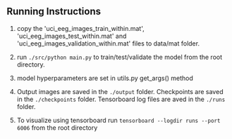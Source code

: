 ## Running Instructions ##
1. copy the 'uci_eeg_images_train_within.mat', 'uci_eeg_images_test_within.mat' and 'uci_eeg_images_validation_within.mat' files to data/mat folder.

2. run `./src/python main.py` to train/test/validate the model from the root directory.

3. model hyperparameters are set in utils.py get_args() method

4. Output images are saved in the `./output` folder. Checkpoints are saved in the `./checkpoints` folder. Tensorboard log files are aved in the `./runs` folder.

5. To visualize using tensorboard run `tensorboard --logdir runs --port 6006` from the root directory